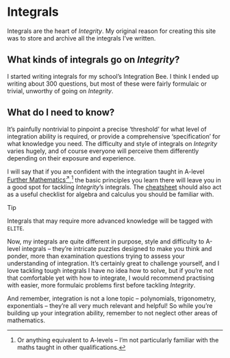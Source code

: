 # Integrals
<!-- #SQUARK live! dev!
| dest = docs/integrals
| index = docs
| date = 2025 June 21
| update = 2025 September 18
-->

Integrals are the heart of *Integrity*. My original reason for creating this site was to store and archive all the integrals I’ve written.


## What kinds of integrals go on *Integrity*?

I started writing integrals for my school’s Integration Bee. I think I ended up writing about 300 questions, but most of these were fairly formulaic or trivial, unworthy of going on *Integrity*.


## What do I need to know?

It’s painfully nontrivial to pinpoint a precise ‘threshold’ for what level of integration ability is required, or provide a comprehensive ‘specification’ for what knowledge you need. The difficulty and style of integrals on *Integrity* varies hugely, and of course everyone will perceive them differently depending on their exposure and experience.

I will say that if you are confident with the integration taught in A-level [Further Mathematics<sup>↗</sup>](https://en.m.wikipedia.org/wiki/Further_Mathematics),[^a-level] the basic principles you learn there will leave you in a good spot for tackling *Integrity*’s integrals. The [cheatsheet](../scriptures/integrals/collections/everything-anything.md) should also act as a useful checklist for algebra and calculus you should be familiar with.

[^a-level]: Or anything equivalent to A-levels – I’m not particularly familiar with the maths taught in other qualifications.

> [!Tip]
> Integrals that may require more advanced knowledge will be tagged with `ELITE`.

Now, my integrals are quite different in purpose, style and difficulty to A-level integrals – they’re intricate puzzles designed to make you think and ponder, more than examination questions trying to assess your understanding of integration. It’s certainly great to challenge yourself, and I love tackling tough integrals I have no idea how to solve, but if you’re not that comfortable yet with how to integrate, I would recommend practising with easier, more formulaic problems first before tackling *Integrity*.

And remember, integration is not a lone topic – polynomials, trigonometry, exponentials – they’re all very much relevant and helpful! So while you’re building up your integration ability, remember to not neglect other areas of mathematics.


<!--
No particular reason for writing this, but I just want to say – writing this page has been an absolute nightmare, for some reason. It’s so hard to figure out how to phrase things, structure the narrative, organise the sections, etc. It’s such a mess. I’ll figure it out eventually.
-->
